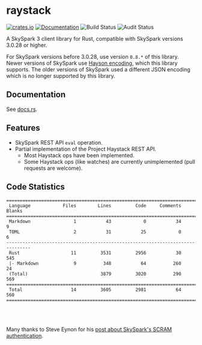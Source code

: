 # raystack

[![crates.io](https://img.shields.io/crates/v/raystack.svg)](https://crates.io/crates/raystack)
[![Documentation](https://docs.rs/raystack/badge.svg)](https://docs.rs/raystack)
![Build Status](https://github.com/a-mackay/raystack/workflows/build/badge.svg)
![Audit Status](https://github.com/a-mackay/raystack/workflows/audit/badge.svg)


A SkySpark 3 client library for Rust, compatible with SkySpark versions 3.0.28 or higher.

For SkySpark versions before 3.0.28, use version `0.8.*` of this library. Newer versions
of SkySpark use [Hayson encoding](https://github.com/j2inn/hayson), which this library
supports. The older versions of SkySpark used a different JSON encoding which is no
longer supported by this library.

## Documentation
See [docs.rs](https://docs.rs/raystack).

## Features
* SkySpark REST API `eval` operation.
* Partial implementation of the Project Haystack REST API.
    * Most Haystack ops have been implemented.
    * Some Haystack ops (like watches) are currently unimplemented (pull requests are welcome).

## Code Statistics
```
===============================================================================
 Language            Files        Lines         Code     Comments       Blanks
===============================================================================
 Markdown                1           43            0           34            9
 TOML                    2           31           25            0            6
-------------------------------------------------------------------------------
 Rust                   11         3531         2956           30          545
 |- Markdown             9          348           64          260           24
 (Total)                           3879         3020          290          569
===============================================================================
 Total                  14         3605         2981           64          560
===============================================================================
```

<br><br>

Many thanks to Steve Eynon for his [post about SkySpark's SCRAM authentication](http://www.alienfactory.co.uk/articles/skyspark-scram-over-sasl).
